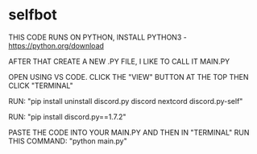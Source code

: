 # selfbot

THIS CODE RUNS ON PYTHON, INSTALL PYTHON3 - https://python.org/download

AFTER THAT CREATE A NEW .PY FILE, I LIKE TO CALL IT MAIN.PY

OPEN USING VS CODE.
CLICK THE "VIEW" BUTTON AT THE TOP THEN CLICK "TERMINAL"

RUN: "pip install uninstall discord.py discord nextcord discord.py-self"

RUN: "pip install discord.py==1.7.2"

PASTE THE CODE INTO YOUR MAIN.PY AND THEN IN "TERMINAL" RUN THIS COMMAND: "python main.py"
